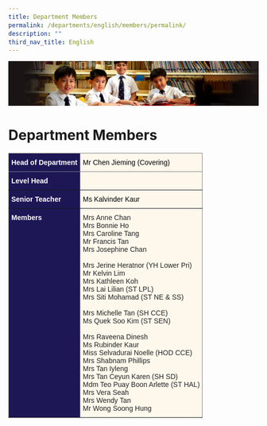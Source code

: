 ```yaml
---
title: Department Members
permalink: /departments/english/members/permalink/
description: ""
third_nav_title: English
---
```


![](/images/Sub-banner1.jpg)

Department Members
==================

<style type="text/css">
.tg  {border-collapse:collapse;border-spacing:0;}
.tg td{border-color:black;border-style:solid;border-width:1px;font-family:Arial, sans-serif;font-size:14px;
  overflow:hidden;padding:10px 5px;word-break:normal;}
.tg th{border-color:black;border-style:solid;border-width:1px;font-family:Arial, sans-serif;font-size:14px;
  font-weight:normal;overflow:hidden;padding:10px 5px;word-break:normal;}
.tg .tg-kzp8{background-color:#FEF8EC;border-color:inherit;color:#000000;text-align:left;vertical-align:middle}
.tg .tg-fhxc{background-color:#1D1756;border-color:inherit;color:#FFF;font-weight:bold;text-align:left;vertical-align:top}
.tg .tg-lwkn{background-color:#FEF8EC;border-color:inherit;color:#232323;text-align:left;vertical-align:top}
.tg .tg-k5k0{background-color:#1D1756;border-color:inherit;color:#FFF;font-weight:bold;text-align:left;vertical-align:middle}
.tg .tg-t09o{background-color:#FEF8EC;border-color:inherit;color:#000000;text-align:left;vertical-align:top}
</style>
<table class="tg">
<thead>
  <tr>
    <th class="tg-k5k0"><span style="color:#FFF;background-color:#1D1756">Head of Department</span></th>
    <th class="tg-t09o"><span style="color:#000;background-color:transparent">Mr Chen Jieming (Covering)</span></th>
  </tr>
</thead>
<tbody>
  <tr>
    <td class="tg-k5k0"><span style="color:#FFF;background-color:#1D1756">Level Head</span></td>
    <td class="tg-t09o"></td>
  </tr>
  <tr>
    <td class="tg-k5k0"><span style="color:#FFF;background-color:#1D1756">Senior Teacher</span></td>
    <td class="tg-kzp8"><span style="color:#000;background-color:transparent">Ms Kalvinder Kaur</span><br></td>
  </tr>
  <tr>
    <td class="tg-fhxc"><span style="color:#FFF;background-color:#1D1756">Members </span></td>
    <td class="tg-lwkn"><span style="color:#232323;background-color:initial">Mrs Anne Chan</span><br><span style="color:#232323;background-color:initial">Mrs Bonnie Ho</span><br><span style="color:#232323;background-color:initial">Mrs Caroline Tang</span><br><span style="color:#232323;background-color:initial">Mr Francis Tan</span><br><span style="color:#232323;background-color:initial">Mrs Josephine Chan</span><br><br><span style="color:#232323;background-color:initial">Mrs Jerine Heratnor (YH Lower Pri)</span><br><span style="color:#232323;background-color:initial">Mr Kelvin Lim</span><br><span style="color:#232323;background-color:initial">Mrs Kathleen Koh</span><br>Mrs Lai Lilian (ST LPL)<br>Mrs Siti Mohamad (ST NE &amp; SS)<br><br>Mrs Michelle Tan (SH CCE)<br><span style="background-color:transparent">Ms Quek Soo Kim (ST SEN)</span><br><br><span style="color:#232323;background-color:initial">Mrs Raveena Dinesh</span><br><span style="color:#232323;background-color:initial">Ms Rubinder Kaur</span><br><span style="color:#232323;background-color:initial">Miss Selvadurai Noelle (HOD CCE)</span><br><span style="color:#232323;background-color:initial">Mrs Shabnam Phillips</span><br><span style="color:#232323;background-color:initial">Mrs Tan Iyleng</span><br><span style="color:#232323;background-color:initial">Mrs Tan Ceyun Karen (SH SD)</span><br><span style="background-color:transparent">Mdm Teo Puay Boon Arlette (ST HAL)</span><span style="color:#232323;background-color:initial"> </span><br><span style="color:#232323;background-color:initial">Mrs Vera Seah</span><br><span style="color:#232323;background-color:initial">Mrs Wendy Tan</span><br><span style="color:#232323;background-color:initial">Mr Wong Soong Hung</span></td>
  </tr>
</tbody>
</table>